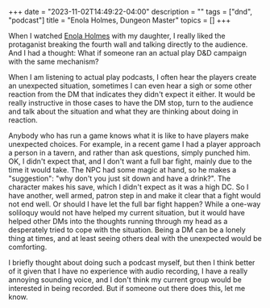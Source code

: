 +++
date = "2023-11-02T14:49:22-04:00"
description = ""
tags = ["dnd", "podcast"]
title = "Enola Holmes, Dungeon Master"
topics = []
+++

When I watched [Enola Holmes](https://en.wikipedia.org/wiki/Enola_Holmes_(film)) with my daughter, I really liked the protaganist breaking the fourth wall and talking directly to the audience.  And I had a thought:  What if someone ran an actual play D&D campaign with the same mechanism?

When I am listening to actual play podcasts, I often hear the players create an unexpected situation, sometimes I can even hear a sigh or some other reaction from the DM that indicates they didn't expect it either.  It would be really instructive in those cases to have the DM stop, turn to the audience and talk about the situation and what they are thinking about doing in reaction.

Anybody who has run a game knows what it is like to have players make unexpected choices.  For example, in a recent game I had a player approach a person in a tavern, and rather than ask questions, simply punched him.  OK, I didn't expect that, and I don't want a full bar fight, mainly due to the time it would take.  The NPC had some magic at hand, so he makes a "suggestion":  "why don't you just sit down and have a drink?".  The character makes his save, which I didn't expect as it was a high DC.  So I have another, well armed, patron step in and make it clear that a fight would not end well.  Or should I have let the full bar fight happen?  While a one-way soliloquy would not have helped my current situation, but it would have helped other DMs into the thoughts running through my head as a desperately tried to cope with the situation.  Being a DM can be a lonely thing at times, and at least seeing others deal with the unexpected would be comforting.

I briefly thought about doing such a podcast myself, but then I think better of it given that I have no experience with audio recording, I have a really annoying sounding voice, and I don't think my current group would be interested in being recorded.  But if someone out there does this, let me know.
